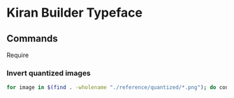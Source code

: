 # Kiran Builder Typeface

## Commands

Require

### Invert quantized images

```bash
for image in $(find . -wholename "./reference/quantized/*.png"); do convert $image -channel RGB -negate ./reference/quantized_inverted/$(basename $image);
```
